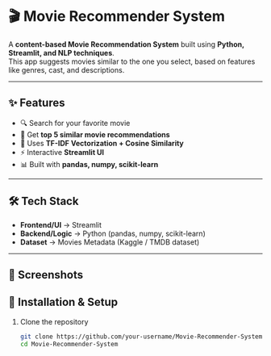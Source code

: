 # 🎬 Movie Recommender System  

A **content-based Movie Recommendation System** built using **Python, Streamlit, and NLP techniques**.  
This app suggests movies similar to the one you select, based on features like genres, cast, and descriptions.  

---

## ✨ Features
- 🔍 Search for your favorite movie  
- 🎯 Get **top 5 similar movie recommendations**  
- 🧠 Uses **TF-IDF Vectorization + Cosine Similarity**  
- ⚡ Interactive **Streamlit UI**  
- 📊 Built with **pandas, numpy, scikit-learn**  

---

## 🛠️ Tech Stack
- **Frontend/UI** → Streamlit  
- **Backend/Logic** → Python (pandas, numpy, scikit-learn)  
- **Dataset** → Movies Metadata (Kaggle / TMDB dataset)  

---

## 📸 Screenshots



## 🚀 Installation & Setup

1. Clone the repository  
   ```bash
   git clone https://github.com/your-username/Movie-Recommender-System.git
   cd Movie-Recommender-System
